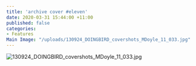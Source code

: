```yaml
---
title: 'archive cover #eleven'
date: 2020-03-31 15:44:00 +11:00
published: false
categories:
- Features
Main Image: "/uploads/130924_DOINGBIRD_covershots_MDoyle_11_033.jpg"
---
```


![130924_DOINGBIRD_covershots_MDoyle_11_033.jpg](/uploads/130924_DOINGBIRD_covershots_MDoyle_11_033.jpg)